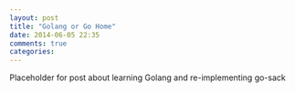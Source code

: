 ```yaml
---
layout: post
title: "Golang or Go Home"
date: 2014-06-05 22:35
comments: true
categories: 
---
```


Placeholder for post about learning Golang and re-implementing go-sack
